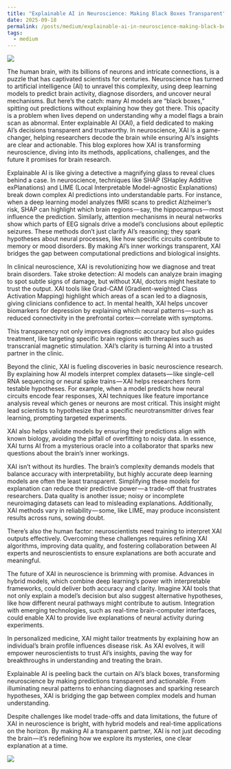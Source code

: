 ```yaml
---
title: "Explainable AI in Neuroscience: Making Black Boxes Transparent"
date: 2025-09-18
permalink: /posts/medium/explainable-ai-in-neuroscience-making-black-boxes-transparent/
tags:
  - medium
---
```


![](https://cdn-images-1.medium.com/max/1024/1*mxH-SFW0CsLg2z_OFJQK7w.png)

The human brain, with its billions of neurons and intricate connections, is a puzzle that has captivated scientists for centuries. Neuroscience has turned to artificial intelligence (AI) to unravel this complexity, using deep learning models to predict brain activity, diagnose disorders, and uncover neural mechanisms. But here’s the catch: many AI models are “black boxes,” spitting out predictions without explaining how they got there. This opacity is a problem when lives depend on understanding why a model flags a brain scan as abnormal. Enter explainable AI (XAI), a field dedicated to making AI’s decisions transparent and trustworthy. In neuroscience, XAI is a game-changer, helping researchers decode the brain while ensuring AI’s insights are clear and actionable. This blog explores how XAI is transforming neuroscience, diving into its methods, applications, challenges, and the future it promises for brain research.

Explainable AI is like giving a detective a magnifying glass to reveal clues behind a case. In neuroscience, techniques like SHAP (SHapley Additive exPlanations) and LIME (Local Interpretable Model-agnostic Explanations) break down complex AI predictions into understandable parts. For instance, when a deep learning model analyzes fMRI scans to predict Alzheimer’s risk, SHAP can highlight which brain regions — say, the hippocampus — most influence the prediction. Similarly, attention mechanisms in neural networks show which parts of EEG signals drive a model’s conclusions about epileptic seizures. These methods don’t just clarify AI’s reasoning; they spark hypotheses about neural processes, like how specific circuits contribute to memory or mood disorders. By making AI’s inner workings transparent, XAI bridges the gap between computational predictions and biological insights.

In clinical neuroscience, XAI is revolutionizing how we diagnose and treat brain disorders. Take stroke detection: AI models can analyze brain imaging to spot subtle signs of damage, but without XAI, doctors might hesitate to trust the output. XAI tools like Grad-CAM (Gradient-weighted Class Activation Mapping) highlight which areas of a scan led to a diagnosis, giving clinicians confidence to act. In mental health, XAI helps uncover biomarkers for depression by explaining which neural patterns — such as reduced connectivity in the prefrontal cortex — correlate with symptoms.

This transparency not only improves diagnostic accuracy but also guides treatment, like targeting specific brain regions with therapies such as transcranial magnetic stimulation. XAI’s clarity is turning AI into a trusted partner in the clinic.

Beyond the clinic, XAI is fueling discoveries in basic neuroscience research. By explaining how AI models interpret complex datasets — like single-cell RNA sequencing or neural spike trains — XAI helps researchers form testable hypotheses. For example, when a model predicts how neural circuits encode fear responses, XAI techniques like feature importance analysis reveal which genes or neurons are most critical. This insight might lead scientists to hypothesize that a specific neurotransmitter drives fear learning, prompting targeted experiments.

XAI also helps validate models by ensuring their predictions align with known biology, avoiding the pitfall of overfitting to noisy data. In essence, XAI turns AI from a mysterious oracle into a collaborator that sparks new questions about the brain’s inner workings.

XAI isn’t without its hurdles. The brain’s complexity demands models that balance accuracy with interpretability, but highly accurate deep learning models are often the least transparent. Simplifying these models for explanation can reduce their predictive power — a trade-off that frustrates researchers. Data quality is another issue; noisy or incomplete neuroimaging datasets can lead to misleading explanations. Additionally, XAI methods vary in reliability — some, like LIME, may produce inconsistent results across runs, sowing doubt.

There’s also the human factor: neuroscientists need training to interpret XAI outputs effectively. Overcoming these challenges requires refining XAI algorithms, improving data quality, and fostering collaboration between AI experts and neuroscientists to ensure explanations are both accurate and meaningful.

The future of XAI in neuroscience is brimming with promise. Advances in hybrid models, which combine deep learning’s power with interpretable frameworks, could deliver both accuracy and clarity. Imagine XAI tools that not only explain a model’s decision but also suggest alternative hypotheses, like how different neural pathways might contribute to autism. Integration with emerging technologies, such as real-time brain-computer interfaces, could enable XAI to provide live explanations of neural activity during experiments.

In personalized medicine, XAI might tailor treatments by explaining how an individual’s brain profile influences disease risk. As XAI evolves, it will empower neuroscientists to trust AI’s insights, paving the way for breakthroughs in understanding and treating the brain.

Explainable AI is peeling back the curtain on AI’s black boxes, transforming neuroscience by making predictions transparent and actionable. From illuminating neural patterns to enhancing diagnoses and sparking research hypotheses, XAI is bridging the gap between complex models and human understanding.

Despite challenges like model trade-offs and data limitations, the future of XAI in neuroscience is bright, with hybrid models and real-time applications on the horizon. By making AI a transparent partner, XAI is not just decoding the brain — it’s redefining how we explore its mysteries, one clear explanation at a time.

![](https://medium.com/_/stat?event=post.clientViewed&referrerSource=full_rss&postId=e94f1cb9568e)